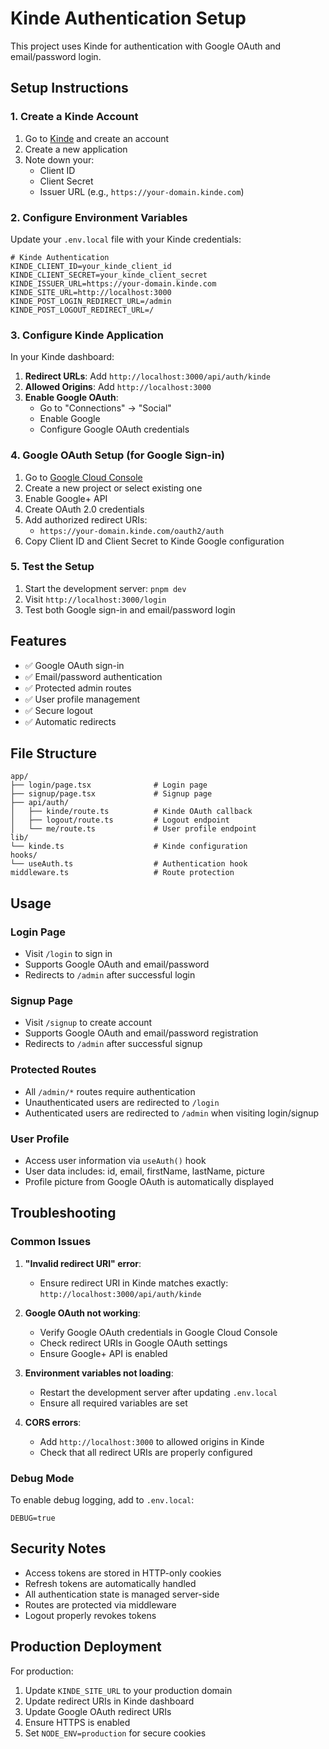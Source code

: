 # Kinde Authentication Setup

This project uses Kinde for authentication with Google OAuth and email/password login.

## Setup Instructions

### 1. Create a Kinde Account

1. Go to [Kinde](https://kinde.com) and create an account
2. Create a new application
3. Note down your:
   - Client ID
   - Client Secret
   - Issuer URL (e.g., `https://your-domain.kinde.com`)

### 2. Configure Environment Variables

Update your `.env.local` file with your Kinde credentials:

```env
# Kinde Authentication
KINDE_CLIENT_ID=your_kinde_client_id
KINDE_CLIENT_SECRET=your_kinde_client_secret
KINDE_ISSUER_URL=https://your-domain.kinde.com
KINDE_SITE_URL=http://localhost:3000
KINDE_POST_LOGIN_REDIRECT_URL=/admin
KINDE_POST_LOGOUT_REDIRECT_URL=/
```

### 3. Configure Kinde Application

In your Kinde dashboard:

1. **Redirect URLs**: Add `http://localhost:3000/api/auth/kinde`
2. **Allowed Origins**: Add `http://localhost:3000`
3. **Enable Google OAuth**:
   - Go to "Connections" → "Social"
   - Enable Google
   - Configure Google OAuth credentials

### 4. Google OAuth Setup (for Google Sign-in)

1. Go to [Google Cloud Console](https://console.cloud.google.com/)
2. Create a new project or select existing one
3. Enable Google+ API
4. Create OAuth 2.0 credentials
5. Add authorized redirect URIs:
   - `https://your-domain.kinde.com/oauth2/auth`
6. Copy Client ID and Client Secret to Kinde Google configuration

### 5. Test the Setup

1. Start the development server: `pnpm dev`
2. Visit `http://localhost:3000/login`
3. Test both Google sign-in and email/password login

## Features

- ✅ Google OAuth sign-in
- ✅ Email/password authentication
- ✅ Protected admin routes
- ✅ User profile management
- ✅ Secure logout
- ✅ Automatic redirects

## File Structure

```
app/
├── login/page.tsx              # Login page
├── signup/page.tsx             # Signup page
├── api/auth/
│   ├── kinde/route.ts          # Kinde OAuth callback
│   ├── logout/route.ts         # Logout endpoint
│   └── me/route.ts             # User profile endpoint
lib/
└── kinde.ts                    # Kinde configuration
hooks/
└── useAuth.ts                  # Authentication hook
middleware.ts                   # Route protection
```

## Usage

### Login Page
- Visit `/login` to sign in
- Supports Google OAuth and email/password
- Redirects to `/admin` after successful login

### Signup Page
- Visit `/signup` to create account
- Supports Google OAuth and email/password registration
- Redirects to `/admin` after successful signup

### Protected Routes
- All `/admin/*` routes require authentication
- Unauthenticated users are redirected to `/login`
- Authenticated users are redirected to `/admin` when visiting login/signup

### User Profile
- Access user information via `useAuth()` hook
- User data includes: id, email, firstName, lastName, picture
- Profile picture from Google OAuth is automatically displayed

## Troubleshooting

### Common Issues

1. **"Invalid redirect URI" error**:
   - Ensure redirect URI in Kinde matches exactly: `http://localhost:3000/api/auth/kinde`

2. **Google OAuth not working**:
   - Verify Google OAuth credentials in Google Cloud Console
   - Check redirect URIs in Google OAuth settings
   - Ensure Google+ API is enabled

3. **Environment variables not loading**:
   - Restart the development server after updating `.env.local`
   - Ensure all required variables are set

4. **CORS errors**:
   - Add `http://localhost:3000` to allowed origins in Kinde
   - Check that all redirect URIs are properly configured

### Debug Mode

To enable debug logging, add to `.env.local`:
```env
DEBUG=true
```

## Security Notes

- Access tokens are stored in HTTP-only cookies
- Refresh tokens are automatically handled
- All authentication state is managed server-side
- Routes are protected via middleware
- Logout properly revokes tokens

## Production Deployment

For production:

1. Update `KINDE_SITE_URL` to your production domain
2. Update redirect URIs in Kinde dashboard
3. Update Google OAuth redirect URIs
4. Ensure HTTPS is enabled
5. Set `NODE_ENV=production` for secure cookies 